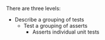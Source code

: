 There are three levels:
- Describe a grouping of tests
  - Test a grouping of asserts
    - Asserts individual unit tests